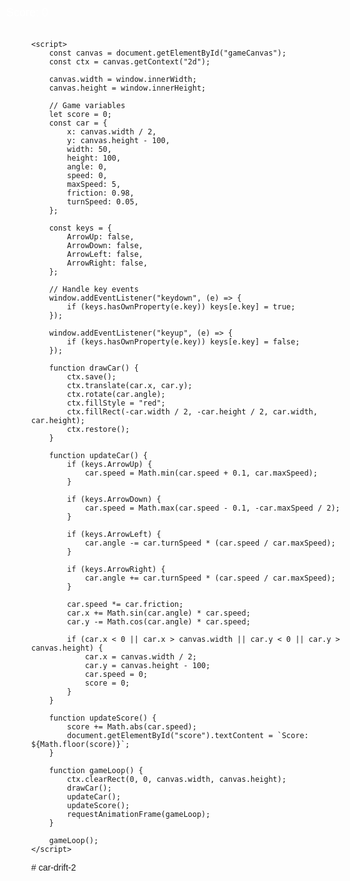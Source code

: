 <!DOCTYPE html>
<html lang="en">
<head>
    <meta charset="UTF-8">
    <meta name="viewport" content="width=device-width, initial-scale=1.0">
    <title>Car Drift Game</title>
    <style>
        body {
            margin: 0;
            overflow: hidden;
            font-family: Arial, sans-serif;
        }
        canvas {
            display: block;
        }
        #score {
            position: absolute;
            top: 10px;
            left: 10px;
            color: white;
            font-size: 18px;
        }
    </style>
</head>
<body>
    <div id="score">Score: 0</div>
    <canvas id="gameCanvas"></canvas>

    <script>
        const canvas = document.getElementById("gameCanvas");
        const ctx = canvas.getContext("2d");

        canvas.width = window.innerWidth;
        canvas.height = window.innerHeight;

        // Game variables
        let score = 0;
        const car = {
            x: canvas.width / 2,
            y: canvas.height - 100,
            width: 50,
            height: 100,
            angle: 0,
            speed: 0,
            maxSpeed: 5,
            friction: 0.98,
            turnSpeed: 0.05,
        };

        const keys = {
            ArrowUp: false,
            ArrowDown: false,
            ArrowLeft: false,
            ArrowRight: false,
        };

        // Handle key events
        window.addEventListener("keydown", (e) => {
            if (keys.hasOwnProperty(e.key)) keys[e.key] = true;
        });

        window.addEventListener("keyup", (e) => {
            if (keys.hasOwnProperty(e.key)) keys[e.key] = false;
        });

        function drawCar() {
            ctx.save();
            ctx.translate(car.x, car.y);
            ctx.rotate(car.angle);
            ctx.fillStyle = "red";
            ctx.fillRect(-car.width / 2, -car.height / 2, car.width, car.height);
            ctx.restore();
        }

        function updateCar() {
            if (keys.ArrowUp) {
                car.speed = Math.min(car.speed + 0.1, car.maxSpeed);
            }

            if (keys.ArrowDown) {
                car.speed = Math.max(car.speed - 0.1, -car.maxSpeed / 2);
            }

            if (keys.ArrowLeft) {
                car.angle -= car.turnSpeed * (car.speed / car.maxSpeed);
            }

            if (keys.ArrowRight) {
                car.angle += car.turnSpeed * (car.speed / car.maxSpeed);
            }

            car.speed *= car.friction;
            car.x += Math.sin(car.angle) * car.speed;
            car.y -= Math.cos(car.angle) * car.speed;

            if (car.x < 0 || car.x > canvas.width || car.y < 0 || car.y > canvas.height) {
                car.x = canvas.width / 2;
                car.y = canvas.height - 100;
                car.speed = 0;
                score = 0;
            }
        }

        function updateScore() {
            score += Math.abs(car.speed);
            document.getElementById("score").textContent = `Score: ${Math.floor(score)}`;
        }

        function gameLoop() {
            ctx.clearRect(0, 0, canvas.width, canvas.height);
            drawCar();
            updateCar();
            updateScore();
            requestAnimationFrame(gameLoop);
        }

        gameLoop();
    </script>
</body>
</html>
# car-drift-2

